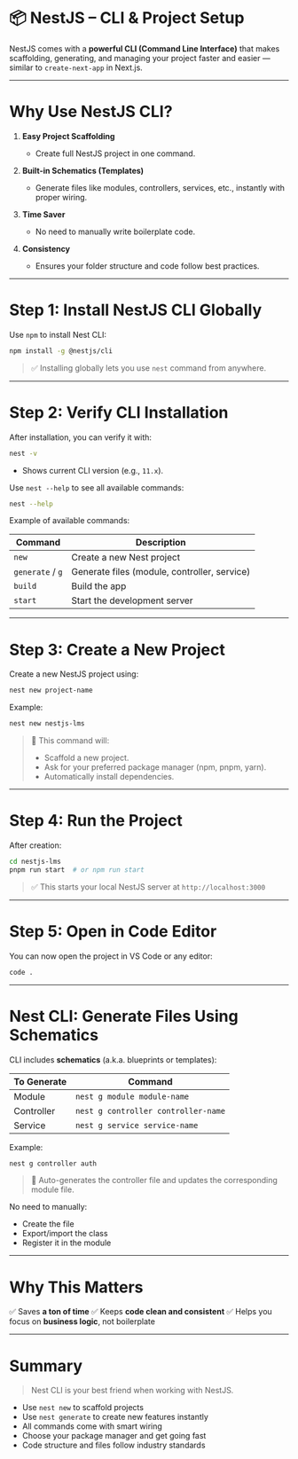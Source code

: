 # 📦 NestJS – CLI & Project Setup

NestJS comes with a **powerful CLI (Command Line Interface)** that makes scaffolding, generating, and managing your project faster and easier — similar to `create-next-app` in Next.js.

---

# Why Use NestJS CLI?

1. **Easy Project Scaffolding**

   * Create full NestJS project in one command.

2. **Built-in Schematics (Templates)**

   * Generate files like modules, controllers, services, etc., instantly with proper wiring.

3. **Time Saver**

   * No need to manually write boilerplate code.

4. **Consistency**

   * Ensures your folder structure and code follow best practices.

---

# Step 1: Install NestJS CLI Globally

Use `npm` to install Nest CLI:

```bash
npm install -g @nestjs/cli
```

> ✅ Installing globally lets you use `nest` command from anywhere.

---

# Step 2: Verify CLI Installation

After installation, you can verify it with:

```bash
nest -v
```

* Shows current CLI version (e.g., `11.x`).

Use `nest --help` to see all available commands:

```bash
nest --help
```

Example of available commands:

| Command          | Description                                  |
| ---------------- | -------------------------------------------- |
| `new`            | Create a new Nest project                    |
| `generate` / `g` | Generate files (module, controller, service) |
| `build`          | Build the app                                |
| `start`          | Start the development server                 |

---

# Step 3: Create a New Project

Create a new NestJS project using:

```bash
nest new project-name
```

Example:

```bash
nest new nestjs-lms
```

> 🔄 This command will:
>
> * Scaffold a new project.
> * Ask for your preferred package manager (npm, pnpm, yarn).
> * Automatically install dependencies.

---

# Step 4: Run the Project

After creation:

```bash
cd nestjs-lms
pnpm run start  # or npm run start
```

> ✅ This starts your local NestJS server at `http://localhost:3000`

---

# Step 5: Open in Code Editor

You can now open the project in VS Code or any editor:

```bash
code .
```

---

# Nest CLI: Generate Files Using Schematics

CLI includes **schematics** (a.k.a. blueprints or templates):

| To Generate | Command                             |
| ----------- | ----------------------------------- |
| Module      | `nest g module module-name`         |
| Controller  | `nest g controller controller-name` |
| Service     | `nest g service service-name`       |

Example:

```bash
nest g controller auth
```

> 🧠 Auto-generates the controller file and updates the corresponding module file.

No need to manually:

* Create the file
* Export/import the class
* Register it in the module

---

# Why This Matters

✅ Saves **a ton of time**
✅ Keeps **code clean and consistent**
✅ Helps you focus on **business logic**, not boilerplate

---

# Summary

> Nest CLI is your best friend when working with NestJS.

* Use `nest new` to scaffold projects
* Use `nest generate` to create new features instantly
* All commands come with smart wiring
* Choose your package manager and get going fast
* Code structure and files follow industry standards
